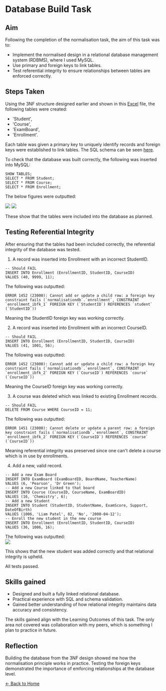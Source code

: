 # Database Build Task 

## Aim
Following the completion of the normalisation task, the aim of this task was to:
- Implement the normalised design in a relational database management system (RDBMS), where I used MySQL.
- Use primary and foreign keys to link tables.
- Test referential integrity to ensure relationships between tables are enforced correctly.

## Steps Taken
Using the 3NF structure designed earlier and shown in this [Excel](nf.xlsx) file, the following tables were created:
- 'Student',
- 'Course',
- 'ExamBoard',
- 'Enrollment'.
  
Each table was given a primary key to uniquely identify records and foreign keys were established to link tables. The SQL schema can be seen [here](databuild.sql).

To check that the database was built correctly, the following was inserted into MySQL:
```
SHOW TABLES;
SELECT * FROM Student;
SELECT * FROM Course;
SELECT * FROM Enrollment;
```

The below figures were outputted:

![](/images/Fig3.png)
![](/images/Fig4.png)

These show that the tables were included into the database as planned.

## Testing Referential Integrity
After ensuring that the tables had been included correctly, the referential integrity of the database was tested.

1. A record was inserted into Enrollment with an incorrect StudentID.
```
-- Should FAIL
INSERT INTO Enrollment (EnrollmentID, StudentID, CourseID)
VALUES (40, 9999, 11);
```
The following was outputted:
```
ERROR 1452 (23000): Cannot add or update a child row: a foreign key constraint fails (`normalisationdb`.`enrollment`, CONSTRAINT `enrollment_ibfk_1` FOREIGN KEY (`StudentID`) REFERENCES `student` (`StudentID`))
```
Meaning the StudentID foreign key was working correctly.

2. A record was inserted into Enrollment with an incorrect CourseID.
```
-- Should FAIL
INSERT INTO Enrollment (EnrollmentID, StudentID, CourseID)
VALUES (41, 1001, 56);
```
The following was outputted:
```
ERROR 1452 (23000): Cannot add or update a child row: a foreign key constraint fails (`normalisationdb`.`enrollment`, CONSTRAINT `enrollment_ibfk_2` FOREIGN KEY (`CourseID`) REFERENCES `course` (`CourseID`))
```
Meaning the CourseID foreign key was working correctly.

3. A course was deleted which was linked to existing Enrollment records.
```
-- Should FAIL
DELETE FROM Course WHERE CourseID = 11;
```
The following was outputted:
```
ERROR 1451 (23000): Cannot delete or update a parent row: a foreign key constraint fails (`normalisationdb`.`enrollment`, CONSTRAINT `enrollment_ibfk_2` FOREIGN KEY (`CourseID`) REFERENCES `course` (`CourseID`))
```
Meaning referential integrity was preserved since one can't delete a course which is in use by enrollments.

4. Add a new, valid record.
```
-- Add a new Exam Board
INSERT INTO ExamBoard (ExamBoardID, BoardName, TeacherName)
VALUES (6, 'Pearson', 'Dr Green');
-- Add a new Course linked to that board
INSERT INTO Course (CourseID, CourseName, ExamBoardID)
VALUES (16, 'Chemistry', 6);
-- Add a new Student
INSERT INTO Student (StudentID, StudentName, ExamScore, Support, DateOfBirth)
VALUES (1006, 'Liam Patel', 82, 'No', '2000-04-12');
-- Enroll the new student in the new course
INSERT INTO Enrollment (EnrollmentID, StudentID, CourseID)
VALUES (36, 1006, 16);
```
The following was outputted: <br/>
![](/images/Fig5.png)

This shows that the new student was added correctly and that relational integrity is upheld.

All tests passed.

## Skills gained
- Designed and built a fully linked relational database.
- Practical experience with SQL and schema validation.
- Gained better understanding of how relational integrity maintains data accuracy and consistency.

The skills gained align with the Learning Outcomes of this task. The only area not covered was collaboration with my peers, which is something I plan to practice in future.

## Reflection
Building the database from the 3NF design showed me how the normalisation principle works in practice. Testing the foreign keys demonstrated the importance of emforcing relationships at the database level.

[← Back to Home](https://mmiz02.github.io/eportfolio/)










